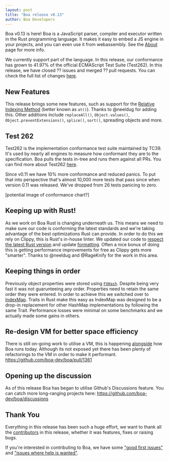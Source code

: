 ```yaml
---
layout: post
title: "Boa release v0.13"
author: Boa Developers
---
```


Boa v0.13 is here! Boa is a JavaScript parser, compiler and executor written in the Rust programming language. It makes it easy to embed a JS engine in your projects, and you can even use it from webassembly. See the [About](/about) page for more info.

We currently support part of the language. In this release, our conformance has grown to 41.97% of the official ECMAScript Test Suite (Test262). In this release, we have closed ?? issues and merged ?? pull requests. You can check the full list of changes [here](https://github.com/boa-dev/boa/blob/v0.13/CHANGELOG.md).

## New Features

This release brings some new features, such as support for the [Relative Indexing Method](https://developer.mozilla.org/en-US/docs/Web/JavaScript/Reference/Global_Objects/Array/at) (better known as `at()`). Thanks to @neeldug for adding this. Other additions include `replaceAll()`, `Object.values()`, `Object.preventExtensions()`, `splice()`, `sort()`, spreading objects and more.

## Test 262

Test262 is the implementation conformance test suite maintained by TC39. It's used by nearly all engines to measure how conformant they are to the specification. Boa pulls the tests in-tree and runs them against all PRs. You can find more about Test262 [here](https://github.com/tc39/test262).

Since v0.11 we have 10% more conformance and reduced panics. To put that into perspective that's almost 10,000 more tests that pass since when version 0.11 was released. We've dropped from 26 tests panicing to zero.

[potential image of conformance chart?]

## Keeping up with Rust!

As we work on Boa Rust is changing underneath us. This means we need to make sure our code is conforming the latest standards and we're taking advantage of the best optimizations Rust can provide. In order to do this we rely on Clippy, this is Rust's in-house linter. We updated our code to [respect the latest Rust version](https://github.com/boa-dev/boa/pull/1352) and update [formatting](https://github.com/boa-dev/boa/pull/1356). Often a nice bonus of doing this is getting performance improvements for free as Clippy gets more "smarter". Thanks to @neeldug and @RageKnify for the work in this area.

## Keeping things in order

Previously object properties were stored using [`FXHash`](https://crates.io/crates/fxhash). Despite being very fast it was not guarunteeing any order. Properties need to retain the same order they were entered. In order to achieve this we switched over to [IndexMap](https://docs.rs/indexmap/1.7.0/indexmap/). Traits in Rust make this easy as IndexMap was designed to be a drop-in replacement for other HashMap implementations by following the same Trait. Performance losses were minimal on some benchmarks and we actually made some gains in others.

## Re-design VM for better space efficiency

There is still on-going work to utilise a VM, this is happening [alongside](https://github.com/boa-dev/boa/blob/master/docs/vm.md#state-of-play) how Boa runs today. Although its not exposed yet there has been plenty of refactorings to the VM in order to make it performant. https://github.com/boa-dev/boa/pull/1361

## Opening up the discussion

As of this release Boa has began to utilise Github's Discussions feature. You can catch more long-ranging projects here:
https://github.com/boa-dev/boa/discussions

## Thank You

Everything in this release has been such a huge effort, we want to thank all the [contributors](https://github.com/boa-dev/boa/graphs/contributors?from=2021-06-01&to=2021-09-26&type=c) in this release, whether it was features, fixes or raising bugs.

If you're interested in contributing to Boa, we have some ["good first issues"](https://github.com/boa-dev/boa/issues?q=is%3Aopen+is%3Aissue+label%3A%22good+first+issue%22) and ["issues where help is wanted"](https://github.com/boa-dev/boa/issues?q=is%3Aopen+is%3Aissue+label%3A%22help+wanted%22).
